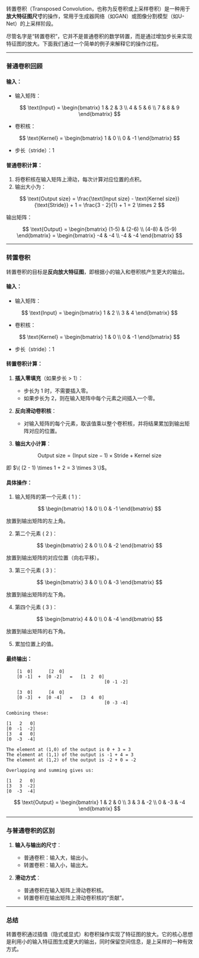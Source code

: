 转置卷积（Transposed Convolution，也称为反卷积或上采样卷积）是一种用于**放大特征图尺寸**的操作，常用于生成器网络（如GAN）或图像分割模型（如U-Net）的上采样阶段。

尽管名字是“转置卷积”，它并不是普通卷积的数学转置，而是通过增加步长来实现特征图的放大。下面我们通过一个简单的例子来解释它的操作过程。

---

### **普通卷积回顾**
#### 输入：

- 输入矩阵：

$$
\text{Input} = \begin{bmatrix} 
1 & 2 & 3 \\ 
4 & 5 & 6 \\ 
7 & 8 & 9 
\end{bmatrix}
$$


- 卷积核：

 $$
\text{Kernel} = \begin{bmatrix}
1 & 0 \\ 
0 & -1 
\end{bmatrix}
$$

- 步长（stride）：1  

#### 普通卷积计算：
1. 将卷积核在输入矩阵上滑动，每次计算对应位置的点积。
2. 输出大小为：  

$$
   \text{Output size} = \frac{\text{Input size} - \text{Kernel size}}{\text{Stride}} + 1 = \frac{3 - 2}{1} + 1 = 2 \times 2
$$

   输出矩阵：  

$$
\text{Output} = \begin{bmatrix} 
(1-5) & (2-6) \\ 
(4-8) & (5-9)
\end{bmatrix}
= \begin{bmatrix}
 -4 & -4 \\
 -4 & -4 
\end{bmatrix}
$$

---

### **转置卷积**

转置卷积的目标是**反向放大特征图**，即根据小的输入和卷积核产生更大的输出。

#### 输入：
- 输入矩阵： 

$$
\text{Input} = \begin{bmatrix}
1 & 2 \\ 
3 & 4 
\end{bmatrix}
$$

- 卷积核：

$$
\text{Kernel} = \begin{bmatrix}
1 & 0 \\
0 & -1
\end{bmatrix}
$$

- 步长（stride）：1  

#### 转置卷积计算：

1. **插入零填充**（如果步长 > 1）：
   - 步长为 1 时，不需要插入零。
   - 如果步长为 2，则在输入矩阵中每个元素之间插入一个零。

2. **反向滑动卷积核**：
   - 对输入矩阵的每个元素，取该值乘以整个卷积核，并将结果累加到输出矩阵对应的位置。

4. **输出大小计算**：

$$
   \text{Output size} = (\text{Input size} - 1) \times \text{Stride} + \text{Kernel size}
$$

   即 $\( (2 - 1) \times 1 + 2 = 3 \times 3 \)$。

#### 具体操作：
1. 输入矩阵的第一个元素 \( 1 \)：
 
$$
\begin{bmatrix}
1 & 0 \\ 
0 & -1 
\end{bmatrix}
$$

   放置到输出矩阵的左上角。

2. 第二个元素 \( 2 \)：

 $$
\begin{bmatrix}
2 & 0 \\ 
0 & -2
\end{bmatrix}
 $$

   放置到输出矩阵的对应位置（向右平移）。

3. 第三个元素 \( 3 \)：

 $$
\begin{bmatrix}
3 & 0 \\ 
0 & -3
\end{bmatrix}
 $$

   放置到输出矩阵的左下角。

4. 第四个元素 \( 3 \)：

 $$
\begin{bmatrix}
4 & 0 \\ 
0 & -4
\end{bmatrix}
 $$

   放置到输出矩阵的右下角。

5. 累加位置上的值。

#### 最终输出：

```
    [1  0]      [2  0]
    [0 -1]  +  [0 -2]   =   [1  2  0]
                                     [0 -1 -2]

    [3  0]      [4  0]
    [0 -3]  +  [0 -4]   =   [3  4  0]
                                     [0 -3 -4]

Combining these:

[1   2   0]
[0  -1  -2]
[3   4   0]
[0  -3  -4]

The element at (1,0) of the output is 0 + 3 = 3
The element at (1,1) of the output is -1 + 4 = 3
The element at (1,2) of the output is -2 + 0 = -2

Overlapping and summing gives us:

[1   2   0]
[3   3  -2]
[0  -3  -4]
```

$$
\text{Output} = \begin{bmatrix}
1 & 2 & 0 \\ 
3 & 3 & -2 \\ 
0 & -3 & -4
\end{bmatrix}
$$

---

### **与普通卷积的区别**
1. **输入与输出的尺寸**：
   - 普通卷积：输入大，输出小。
   - 转置卷积：输入小，输出大。

2. **滑动方式**：
   - 普通卷积在输入矩阵上滑动卷积核。
   - 转置卷积在输出矩阵上滑动卷积核的“贡献”。

---

### **总结**
转置卷积通过插值（隐式或显式）和卷积操作实现了特征图的放大。它的核心思想是利用小的输入特征图生成更大的输出，同时保留空间信息，是上采样的一种有效方式。